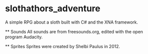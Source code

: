 slothathors_adventure
=====================

A simple RPG about a sloth built with C# and the XNA framework.

** Sounds
All sounds are from freesounds.org, edited with the open program Audacity.

** Sprites
Sprites were created by Shelbi Paulus in 2012. 
